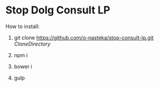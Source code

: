# Stop Dolg Consult LP
How to install:

1) git clone https://github.com/o-nasteka/stop-consult-lp.git *CloneDirectory*

2) npm i

3) bower i

4) gulp
